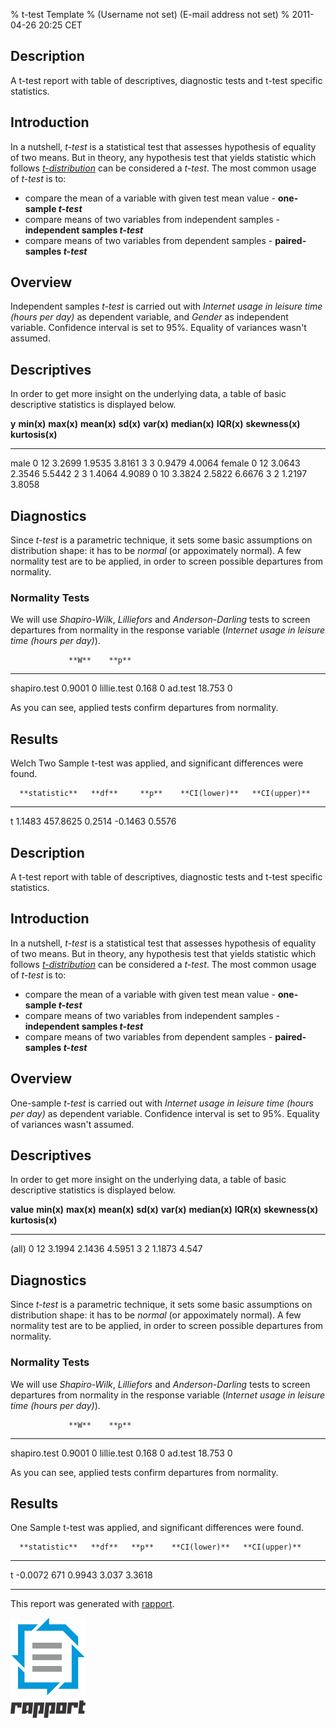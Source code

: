 % t-test Template
% (Username not set) (E-mail address not set)
% 2011-04-26 20:25 CET

Description
-----------

A t-test report with table of descriptives, diagnostic tests and t-test
specific statistics.

Introduction
------------

In a nutshell, *t-test* is a statistical test that assesses hypothesis
of equality of two means. But in theory, any hypothesis test that yields
statistic which follows
[*t-distribution*](https://en.wikipedia.org/wiki/Student%27s_t-distribution)
can be considered a *t-test*. The most common usage of *t-test* is to:

-   compare the mean of a variable with given test mean value -
    **one-sample *t-test***
-   compare means of two variables from independent samples -
    **independent samples *t-test***
-   compare means of two variables from dependent samples -
    **paired-samples *t-test***

Overview
--------

Independent samples *t-test* is carried out with *Internet usage in
leisure time (hours per day)* as dependent variable, and *Gender* as
independent variable. Confidence interval is set to 95%. Equality of
variances wasn't assumed.

Descriptives
------------

In order to get more insight on the underlying data, a table of basic
descriptive statistics is displayed below.

  **y**    **min(x)**   **max(x)**   **mean(x)**   **sd(x)**   **var(x)**   **median(x)**   **IQR(x)**   **skewness(x)**   **kurtosis(x)**
  -------- ------------ ------------ ------------- ----------- ------------ --------------- ------------ ----------------- -----------------
  male     0            12           3.2699        1.9535      3.8161       3               3            0.9479            4.0064
  female   0            12           3.0643        2.3546      5.5442       2               3            1.4064            4.9089
           0            10           3.3824        2.5822      6.6676       3               2            1.2197            3.8058

Diagnostics
-----------

Since *t-test* is a parametric technique, it sets some basic assumptions
on distribution shape: it has to be *normal* (or appoximately normal). A
few normality test are to be applied, in order to screen possible
departures from normality.

### Normality Tests

We will use *Shapiro-Wilk*, *Lilliefors* and *Anderson-Darling* tests to
screen departures from normality in the response variable (*Internet
usage in leisure time (hours per day)*).

<!-- endlist -->

                 **W**    **p**
  -------------- -------- -------
  shapiro.test   0.9001   0
  lillie.test    0.168    0
  ad.test        18.753   0

As you can see, applied tests confirm departures from normality.

Results
-------

Welch Two Sample t-test was applied, and significant differences were
found.

<!-- endlist -->

      **statistic**   **df**     **p**    **CI(lower)**   **CI(upper)**
  --- --------------- ---------- -------- --------------- ---------------
  t   1.1483          457.8625   0.2514   -0.1463         0.5576

Description
-----------

A t-test report with table of descriptives, diagnostic tests and t-test
specific statistics.

Introduction
------------

In a nutshell, *t-test* is a statistical test that assesses hypothesis
of equality of two means. But in theory, any hypothesis test that yields
statistic which follows
[*t-distribution*](https://en.wikipedia.org/wiki/Student%27s_t-distribution)
can be considered a *t-test*. The most common usage of *t-test* is to:

-   compare the mean of a variable with given test mean value -
    **one-sample *t-test***
-   compare means of two variables from independent samples -
    **independent samples *t-test***
-   compare means of two variables from dependent samples -
    **paired-samples *t-test***

Overview
--------

One-sample *t-test* is carried out with *Internet usage in leisure time
(hours per day)* as dependent variable. Confidence interval is set to
95%. Equality of variances wasn't assumed.

Descriptives
------------

In order to get more insight on the underlying data, a table of basic
descriptive statistics is displayed below.

  **value**   **min(x)**   **max(x)**   **mean(x)**   **sd(x)**   **var(x)**   **median(x)**   **IQR(x)**   **skewness(x)**   **kurtosis(x)**
  ----------- ------------ ------------ ------------- ----------- ------------ --------------- ------------ ----------------- -----------------
  (all)       0            12           3.1994        2.1436      4.5951       3               2            1.1873            4.547

Diagnostics
-----------

Since *t-test* is a parametric technique, it sets some basic assumptions
on distribution shape: it has to be *normal* (or appoximately normal). A
few normality test are to be applied, in order to screen possible
departures from normality.

### Normality Tests

We will use *Shapiro-Wilk*, *Lilliefors* and *Anderson-Darling* tests to
screen departures from normality in the response variable (*Internet
usage in leisure time (hours per day)*).

<!-- endlist -->

                 **W**    **p**
  -------------- -------- -------
  shapiro.test   0.9001   0
  lillie.test    0.168    0
  ad.test        18.753   0

As you can see, applied tests confirm departures from normality.

Results
-------

One Sample t-test was applied, and significant differences were found.

<!-- endlist -->

      **statistic**   **df**   **p**    **CI(lower)**   **CI(upper)**
  --- --------------- -------- -------- --------------- ---------------
  t   -0.0072         671      0.9943   3.037           3.3618

* * * * *

This report was generated with [rapport](http://rapport-package.info/).

![image](images/rapport.png)
